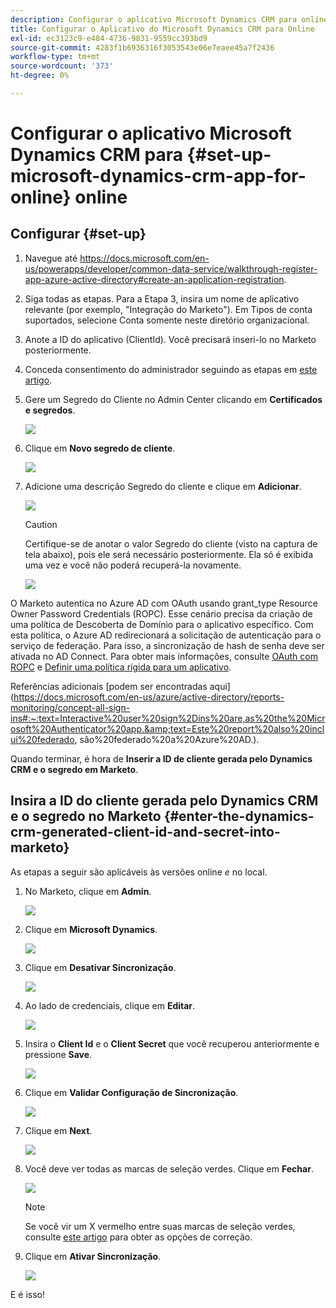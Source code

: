 ```yaml
---
description: Configurar o aplicativo Microsoft Dynamics CRM para online - Documentos do Marketo - Documentação do produto
title: Configurar o Aplicativo do Microsoft Dynamics CRM para Online
exl-id: ec3123c9-e484-4736-9831-9559cc393bd9
source-git-commit: 4283f1b6936316f3053543e06e7eaee45a7f2436
workflow-type: tm+mt
source-wordcount: '373'
ht-degree: 0%

---
```


# Configurar o aplicativo Microsoft Dynamics CRM para {#set-up-microsoft-dynamics-crm-app-for-online} online

## Configurar {#set-up}

1. Navegue até https://docs.microsoft.com/en-us/powerapps/developer/common-data-service/walkthrough-register-app-azure-active-directory#create-an-application-registration.

1. Siga todas as etapas. Para a Etapa 3, insira um nome de aplicativo relevante (por exemplo, &quot;Integração do Marketo&quot;). Em Tipos de conta suportados, selecione Conta somente neste diretório organizacional.

1. Anote a ID do aplicativo (ClientId). Você precisará inseri-lo no Marketo posteriormente.

1. Conceda consentimento do administrador seguindo as etapas em [este artigo](/help/marketo/product-docs/crm-sync/microsoft-dynamics-sync/sync-setup/set-up-oauth-authentication-for-dynamics/grant-consent-for-client-id-and-app-registration.md).

1. Gere um Segredo do Cliente no Admin Center clicando em **Certificados e segredos**.

   ![](assets/set-up-microsoft-dynamics-crm-app-for-online-1.png)

1. Clique em **Novo segredo de cliente**.

   ![](assets/set-up-microsoft-dynamics-crm-app-for-online-2.png)

1. Adicione uma descrição Segredo do cliente e clique em **Adicionar**.

   ![](assets/set-up-microsoft-dynamics-crm-app-for-online-3.png)

   >[!CAUTION]
   >
   >Certifique-se de anotar o valor Segredo do cliente (visto na captura de tela abaixo), pois ele será necessário posteriormente. Ela só é exibida uma vez e você não poderá recuperá-la novamente.

   ![](assets/set-up-microsoft-dynamics-crm-app-for-online-4.png)

O Marketo autentica no Azure AD com OAuth usando grant_type Resource Owner Password Credentials (ROPC). Esse cenário precisa da criação de uma política de Descoberta de Domínio para o aplicativo específico. Com esta política, o Azure AD redirecionará a solicitação de autenticação para o serviço de federação. Para isso, a sincronização de hash de senha deve ser ativada no AD Connect. Para obter mais informações, consulte [OAuth com ROPC](https://docs.microsoft.com/en-us/azure/active-directory/develop/v2-oauth-ropc) e [Definir uma política rígida para um aplicativo](https://docs.microsoft.com/en-us/azure/active-directory/manage-apps/configure-authentication-for-federated-users-portal#example-set-an-hrd-policy-for-an-application).

Referências adicionais [podem ser encontradas aqui](https://docs.microsoft.com/en-us/azure/active-directory/reports-monitoring/concept-all-sign-ins#:~:text=Interactive%20user%20sign%2Dins%20are,as%20the%20Microsoft%20Authenticator%20app.&amp;text=Este%20report%20also%20inclui%20federado, são%20federado%20a%20Azure%20AD.).

Quando terminar, é hora de **Inserir a ID de cliente gerada pelo Dynamics CRM e o segredo em Marketo**.

## Insira a ID do cliente gerada pelo Dynamics CRM e o segredo no Marketo {#enter-the-dynamics-crm-generated-client-id-and-secret-into-marketo}

As etapas a seguir são aplicáveis às versões online _e_ no local.

1. No Marketo, clique em **Admin**.

   ![](assets/set-up-microsoft-dynamics-crm-app-for-online-5.png)

1. Clique em **Microsoft Dynamics**.

   ![](assets/set-up-microsoft-dynamics-crm-app-for-online-6.png)

1. Clique em **Desativar Sincronização**.

   ![](assets/set-up-microsoft-dynamics-crm-app-for-online-7.png)

1. Ao lado de credenciais, clique em **Editar**.

   ![](assets/set-up-microsoft-dynamics-crm-app-for-online-8.png)

1. Insira o **Client Id** e o **Client Secret** que você recuperou anteriormente e pressione **Save**.

   ![](assets/set-up-microsoft-dynamics-crm-app-for-online-9.png)

1. Clique em **Validar Configuração de Sincronização**.

   ![](assets/set-up-microsoft-dynamics-crm-app-for-online-10.png)

1. Clique em **Next**.

   ![](assets/set-up-microsoft-dynamics-crm-app-for-online-11.png)

1. Você deve ver todas as marcas de seleção verdes. Clique em **Fechar**.

   ![](assets/set-up-microsoft-dynamics-crm-app-for-online-12.png)

   >[!NOTE]
   >
   >Se você vir um X vermelho entre suas marcas de seleção verdes, consulte [este artigo](/help/marketo/product-docs/crm-sync/microsoft-dynamics-sync/sync-setup/validate-microsoft-dynamics-sync/fix-dynamics-validation-sync-issues.md) para obter as opções de correção.

1. Clique em **Ativar Sincronização**.

   ![](assets/set-up-microsoft-dynamics-crm-app-for-online-13.png)

E é isso!
